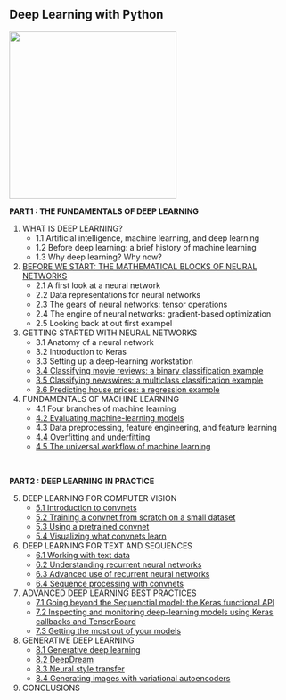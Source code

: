 ## Deep Learning with Python

<image src='image/book_image.png' width='300'>

**PART1 : THE FUNDAMENTALS OF DEEP LEARNING**
  1. WHAT IS DEEP LEARNING?
      + 1.1 Artificial intelligence, machine learning, and deep learning
      + 1.2 Before deep learning: a brief history of machine learning
      + 1.3 Why deep learning? Why now?
  2. [BEFORE WE START: THE MATHEMATICAL BLOCKS OF NEURAL NETWORKS](https://github.com/jmpark0118/DeepLearningWithPython/blob/master/PART1_2_Before%20we%20begin.ipynb)
      + 2.1 A first look at a neural network
      + 2.2 Data representations for neural networks
      + 2.3 The gears of neural networks: tensor operations
      + 2.4 The engine of neural networks: gradient-based optimization
      + 2.5 Looking back at out first exampel
  3. GETTING STARTED WITH NEURAL NETWORKS
      + 3.1 Anatomy of a neural network
      + 3.2 Introduction to Keras
      + 3.3 Setting up a deep-learning workstation
      + [3.4 Classifying movie reviews: a binary classification example](https://github.com/jmpark0118/DeepLearningWithPython/blob/master/PART1_3.4_Classifying%20movie%20reviews.ipynb)
      + [3.5 Classifying newswires: a multiclass classification example](https://github.com/jmpark0118/DeepLearningWithPython/blob/master/PART1_3.5_Classifying%20newswires.ipynb)
      + [3.6 Predicting house prices: a regression example](https://github.com/jmpark0118/DeepLearningWithPython/blob/master/PART1_3.6_Predicting%20house%20prices.ipynb)
  4. FUNDAMENTALS OF MACHINE LEARNING
      + 4.1 Four branches of machine learning
      + [4.2 Evaluating machine-learning models](https://github.com/jmpark0118/DeepLearningWithPython/blob/master/PART1_4.2_Evaluating%20machine%20learning%20models.ipynb)
      + 4.3 Data preprocessing, feature engineering, and feature learning
      + [4.4 Overfitting and underfitting](https://github.com/jmpark0118/DeepLearningWithPython/blob/master/PART1_4.3_4.4_Feature%20learning%20%26%20preventing%20overfitting.ipynb)
      + [4.5 The universal workflow of machine learning](https://github.com/jmpark0118/DeepLearningWithPython/blob/master/PART1_4.5_The%20workflow%20of%20machine%20learning.ipynb)

<BR/>
  
**PART2 : DEEP LEARNING IN PRACTICE**

  5. DEEP LEARNING FOR COMPUTER VISION
      + [5.1 Introduction to convnets](https://github.com/jmpark0118/DeepLearningWithPython/blob/master/PART2_5.1_introduction%20to%20convnets.ipynb)
      + [5.2 Training a convnet from scratch on a small dataset](https://github.com/jmpark0118/DeepLearningWithPython/blob/master/PART2_5.2_training%20a%20convnet%20from%20scratch%20on%20a%20small%20dataset.ipynb)
      + [5.3 Using a pretrained convnet](https://github.com/jmpark0118/DeepLearningWithPython/blob/master/PART2_5.3_Using%20a%20pretrained%20convnet.ipynb)
      + [5.4 Visualizing what convnets learn](https://github.com/jmpark0118/DeepLearningWithPython/blob/master/PART2_5.4_Visualizing%20what%20convnets%20learn.ipynb
)
  6. DEEP LEARNING FOR TEXT AND SEQUENCES
      + [6.1 Working with text data](https://github.com/jmpark0118/DeepLearningWithPython/blob/master/PART2_6.1_Working%20with%20text%20data.ipynb)
      + [6.2 Understanding recurrent neural networks](https://github.com/jmpark0118/DeepLearningWithPython/blob/master/PART2_6.2_Understanding%20recurrent%20neural%20networks.ipynb)
      + [6.3 Advanced use of recurrent neural networks](https://github.com/jmpark0118/DeepLearningWithPython/blob/master/PART2_6.3_Advanced%20use%20of%20recurrent%20neural%20networks_1.ipynb)
      + [6.4 Sequence processing with convnets](https://github.com/jmpark0118/DeepLearningWithPython/blob/master/PART2_6.4_Sequence%20processing%20with%20convnets.ipynb)
  7. ADVANCED DEEP LEARNING BEST PRACTICES
      + [7.1 Going beyond the Sequenctial model: the Keras functional API](https://github.com/jmpark0118/DeepLearningWithPython/blob/master/PART2_7.1_Going%20beyond%20the%20Sequential%20model_the%20Keras%20functional%20API.ipynb)
      + [7.2 Inspecting and monitoring deep-learning models using Keras callbacks and TensorBoard](https://github.com/jmpark0118/DeepLearningWithPython/blob/master/PART2_7.2_Inspecting%20and%20monitoring%20deep-learning%20models.ipynb)
      + [7.3 Getting the most out of your models](https://github.com/jmpark0118/DeepLearningWithPython/blob/master/PART2_7.3_Getting%20the%20most%20out%20of%20your%20models.ipynb)
  8. GENERATIVE DEEP LEARNING
      + [8.1 Generative deep learning](https://github.com/jmpark0118/DeepLearningWithPython/blob/master/PART2_8.1_Generative%20deep%20learning.ipynb)
      + [8.2 DeepDream](https://github.com/jmpark0118/DeepLearningWithPython/blob/master/PART2_8.2_DeepDream.ipynb)
      + [8.3 Neural style transfer](https://github.com/jmpark0118/DeepLearningWithPython/blob/master/PART2_8.3_Neural%20style%20transfer.ipynb)
      + [8.4 Generating images with variational autoencoders](https://github.com/jmpark0118/DeepLearningWithPython/blob/master/PART2_8.4_Generating%20images%20with%20variational%20autoencoders.ipynb)
  9. CONCLUSIONS
